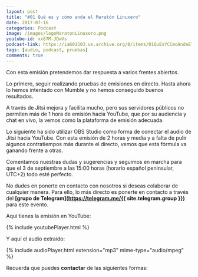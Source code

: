 ```yaml
---
layout: post
title: "#01 Qué es y cómo anda el Maratón Linuxero"
date: 2017-07-16
categories: Podcast
image: /images/logoMaratonLinuxero.png
youtube-id: xx87M-JDwVs
podcast-link: https://ia601503.us.archive.org/8/items/01QuEsYCCmoAndaElMaratanLinuxero/%2301%20Qu%C3%A9%20es%20y%20c%C3%B3mo%20anda%20el%20Marat%C3%B3n%20Linuxero
tags: [audio, podcast, pruebas]
comments: true
---
```

Con esta emisión pretendemos dar respuesta a varios frentes abiertos.

Lo primero, seguir realizando pruebas de emisiones en directo. Hasta ahora lo hemos intentado con Mumble y no hemos conseguido buenos resultados.

A través de Jitsi mejora y facilita mucho, pero sus servidores públicos no permiten más de 1 hora de emisión hacia YouTube, que por su audiencia y chat en vivo, la vemos como la plataforma de emisión adecuada.

Lo siguiente ha sido utilizar OBS Studio como forma de conectar el audio de Jitsi hacia YouTube. Con esta emisión de 2 horas y media y a falta de pulir algunos contratiempos más durante el directo, vemos que esta fórmula va ganando frente a otras.

Comentamos nuestras dudas y sugerencias y seguimos en marcha para que el 3 de septiembre a las 15:00 horas (horario español peninsular, UTC+2) todo esté perfecto.

No dudes en ponerte en contacto con nosotros si deseas colaborar de cualquier manera. Para ello, lo más directo es ponerte en contacto a través del **[grupo de Telegram](https://telegram.me/{{ site.telegram.group }})** para este evento.

Aquí tienes la emisión en YouTube:

{% include youtubePlayer.html %}

Y aquí el audio extraído:

{% include audioPlayer.html extension="mp3" mime-type="audio/mpeg" %}

Recuerda que puedes **contactar** de las siguientes formas:
